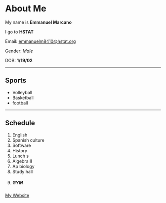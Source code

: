 # About Me 

My name is **Emmanuel Marcano** 

 I go to **HSTAT**
 
Email: emmanuelm8410@hstat.org

Gender: _Male_ 

DOB: __1/19/02__

___

## Sports 
- Volleyball 
- Basketball 
- football 
---
## Schedule 
1. English 
2. Spanish culture 
3. Software 
4. History 
5. Lunch s
6. Algebra II 
7. Ap biology 
8. Study hall 
9. ##### GYM
 

[My Website](https://sites.google.com/a/hstat.org/emmanuelm8410sep11/home)